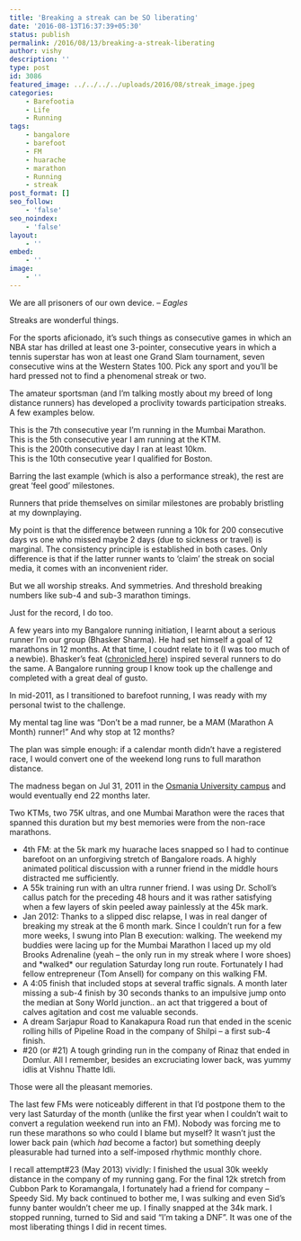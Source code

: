 ```yaml
---
title: 'Breaking a streak can be SO liberating'
date: '2016-08-13T16:37:39+05:30'
status: publish
permalink: /2016/08/13/breaking-a-streak-liberating
author: vishy
description: ''
type: post
id: 3086
featured_image: ../../../../uploads/2016/08/streak_image.jpeg
categories: 
    - Barefootia
    - Life
    - Running
tags:
    - bangalore
    - barefoot
    - FM
    - huarache
    - marathon
    - Running
    - streak
post_format: []
seo_follow:
    - 'false'
seo_noindex:
    - 'false'
layout:
    - ''
embed:
    - ''
image:
    - ''
---
```

We are all prisoners of our own device. – *Eagles*

Streaks are wonderful things.

For the sports aficionado, it’s such things as consecutive games in which an NBA star has drilled at least one 3-pointer, consecutive years in which a tennis superstar has won at least one Grand Slam tournament, seven consecutive wins at the Western States 100. Pick any sport and you’ll be hard pressed not to find a phenomenal streak or two.

The amateur sportsman (and I’m talking mostly about my breed of long distance runners) has developed a proclivity towards participation streaks. A few examples below.

This is the 7th consecutive year I’m running in the Mumbai Marathon.  
This is the 5th consecutive year I am running at the KTM.  
This is the 200th consecutive day I ran at least 10km.  
This is the 10th consecutive year I qualified for Boston.

Barring the last example (which is also a performance streak), the rest are great ‘feel good’ milestones.

Runners that pride themselves on similar milestones are probably bristling at my downplaying.

My point is that the difference between running a 10k for 200 consecutive days vs one who missed maybe 2 days (due to sickness or travel) is marginal. The consistency principle is established in both cases. Only difference is that if the latter runner wants to ‘claim’ the streak on social media, it comes with an inconvenient rider.

But we all worship streaks. And symmetries. And threshold breaking numbers like sub-4 and sub-3 marathon timings.

Just for the record, I do too.

A few years into my Bangalore running initiation, I learnt about a serious runner I’m our group (Bhasker Sharma). He had set himself a goal of 12 marathons in 12 months. At that time, I coudnt relate to it (I was too much of a newbie). Bhasker’s feat ([chronicled here](http://www.marathonmaniacsdb.com/Maniacs/MyRaces/808)) inspired several runners to do the same. A Bangalore running group I know took up the challenge and completed with a great deal of gusto.

In mid-2011, as I transitioned to barefoot running, I was ready with my personal twist to the challenge.

My mental tag line was “Don’t be a mad runner, be a MAM (Marathon A Month) runner!” And why stop at 12 months?

The plan was simple enough: if a calendar month didn’t have a registered race, I would convert one of the weekend long runs to full marathon distance.

The madness began on Jul 31, 2011 in the [Osmania University campus](http://www.ulaar.com/2012/08/03/a-quiet-morning-inside-osmania-university/) and would eventually end 22 months later.

Two KTMs, two 75K ultras, and one Mumbai Marathon were the races that spanned this duration but my best memories were from the non-race marathons.

- 4th FM: at the 5k mark my huarache laces snapped so I had to continue barefoot on an unforgiving stretch of Bangalore roads. A highly animated political discussion with a runner friend in the middle hours distracted me sufficiently.
- A 55k training run with an ultra runner friend. I was using Dr. Scholl’s callus patch for the preceding 48 hours and it was rather satisfying when a few layers of skin peeled away painlessly at the 45k mark.
- Jan 2012: Thanks to a slipped disc relapse, I was in real danger of breaking my streak at the 6 month mark. Since I couldn’t run for a few more weeks, I swung into Plan B execution: walking. The weekend my buddies were lacing up for the Mumbai Marathon I laced up my old Brooks Adrenaline (yeah – the only run in my streak where I wore shoes) and \*walked\* our regulation Saturday long run route. Fortunately I had fellow entrepreneur (Tom Ansell) for company on this walking FM.
- A 4:05 finish that included stops at several traffic signals. A month later missing a sub-4 finish by 30 seconds thanks to an impulsive jump onto the median at Sony World junction.. an act that triggered a bout of calves agitation and cost me valuable seconds.
- A dream Sarjapur Road to Kanakapura Road run that ended in the scenic rolling hills of Pipeline Road in the company of Shilpi – a first sub-4 finish.
- \#20 (or #21) A tough grinding run in the company of Rinaz that ended in Domlur. All I remember, besides an excruciating lower back, was yummy idlis at Vishnu Thatte Idli.

Those were all the pleasant memories.

The last few FMs were noticeably different in that I’d postpone them to the very last Saturday of the month (unlike the first year when I couldn’t wait to convert a regulation weekend run into an FM). Nobody was forcing me to run these marathons so who could I blame but myself? It wasn’t just the lower back pain (which *had* become a factor) but something deeply pleasurable had turned into a self-imposed rhythmic monthly chore.

I recall attempt#23 (May 2013) vividly: I finished the usual 30k weekly distance in the company of my running gang. For the final 12k stretch from Cubbon Park to Koramangala, I fortunately had a friend for company – Speedy Sid. My back continued to bother me, I was sulking and even Sid’s funny banter wouldn’t cheer me up. I finally snapped at the 34k mark. I stopped running, turned to Sid and said “I’m taking a DNF”. It was one of the most liberating things I did in recent times.

